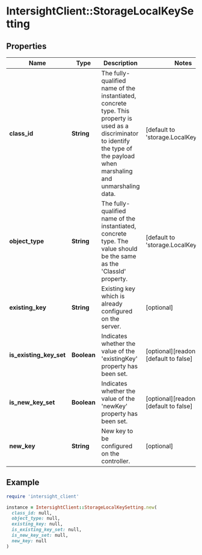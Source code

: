 # IntersightClient::StorageLocalKeySetting

## Properties

| Name | Type | Description | Notes |
| ---- | ---- | ----------- | ----- |
| **class_id** | **String** | The fully-qualified name of the instantiated, concrete type. This property is used as a discriminator to identify the type of the payload when marshaling and unmarshaling data. | [default to &#39;storage.LocalKeySetting&#39;] |
| **object_type** | **String** | The fully-qualified name of the instantiated, concrete type. The value should be the same as the &#39;ClassId&#39; property. | [default to &#39;storage.LocalKeySetting&#39;] |
| **existing_key** | **String** | Existing key which is already configured on the server. | [optional] |
| **is_existing_key_set** | **Boolean** | Indicates whether the value of the &#39;existingKey&#39; property has been set. | [optional][readonly][default to false] |
| **is_new_key_set** | **Boolean** | Indicates whether the value of the &#39;newKey&#39; property has been set. | [optional][readonly][default to false] |
| **new_key** | **String** | New key to be configured on the controller. | [optional] |

## Example

```ruby
require 'intersight_client'

instance = IntersightClient::StorageLocalKeySetting.new(
  class_id: null,
  object_type: null,
  existing_key: null,
  is_existing_key_set: null,
  is_new_key_set: null,
  new_key: null
)
```

